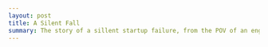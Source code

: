 ```yaml
---
layout: post
title: A Silent Fall
summary: The story of a sillent startup failure, from the POV of an engineer.
---
```




